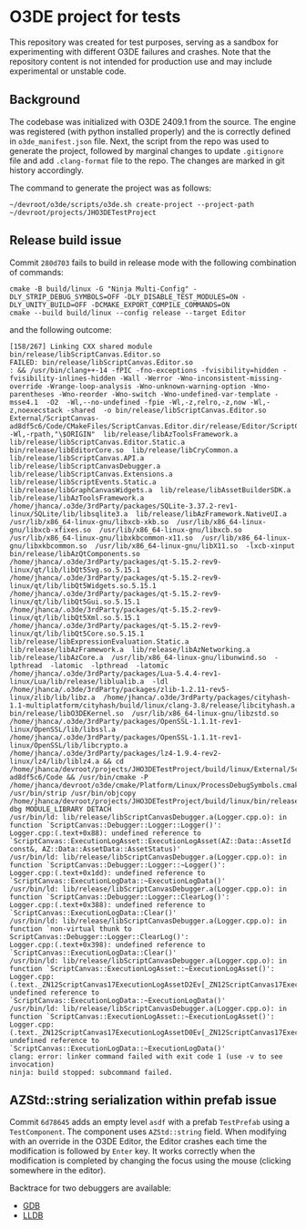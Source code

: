 # O3DE project for tests

This repository was created for test purposes, serving as a sandbox for experimenting with different O3DE failures and crashes. Note that the repository content is not intended for production use and may include experimental or unstable code.

## Background

The codebase was initialized with O3DE 2409.1 from the source. The engine was registered (with python installed properly) and the is correctly defined in `o3de_manifest.json` file. Next, the script from the repo was used to generate the project, followed by marginal changes to update `.gitignore` file and add `.clang-format` file to the repo. The changes are marked in git history accordingly.

The command to generate the project was as follows:

```
~/devroot/o3de/scripts/o3de.sh create-project --project-path ~/devroot/projects/JHO3DETestProject
```

## Release build issue

Commit `280d703` fails to build in release mode with the following combination of commands:

```
cmake -B build/linux -G "Ninja Multi-Config" -DLY_STRIP_DEBUG_SYMBOLS=OFF -DLY_DISABLE_TEST_MODULES=ON -DLY_UNITY_BUILD=OFF -DCMAKE_EXPORT_COMPILE_COMMANDS=ON
cmake --build build/linux --config release --target Editor 
```

and the following outcome:

```
[158/267] Linking CXX shared module bin/release/libScriptCanvas.Editor.so
FAILED: bin/release/libScriptCanvas.Editor.so 
: && /usr/bin/clang++-14 -fPIC -fno-exceptions -fvisibility=hidden -fvisibility-inlines-hidden -Wall -Werror -Wno-inconsistent-missing-override -Wrange-loop-analysis -Wno-unknown-warning-option -Wno-parentheses -Wno-reorder -Wno-switch -Wno-undefined-var-template -msse4.1  -O2  -Wl,--no-undefined -fpie -Wl,-z,relro,-z,now -Wl,-z,noexecstack -shared  -o bin/release/libScriptCanvas.Editor.so External/ScriptCanvas-ad8df5c6/Code/CMakeFiles/ScriptCanvas.Editor.dir/release/Editor/ScriptCanvasEditorGem.cpp.o  -Wl,-rpath,"\$ORIGIN"  lib/release/libAzToolsFramework.a  lib/release/libScriptCanvas.Editor.Static.a  bin/release/libEditorCore.so  lib/release/libCryCommon.a  lib/release/libScriptCanvas.API.a  lib/release/libScriptCanvasDebugger.a  lib/release/libScriptCanvas.Extensions.a  lib/release/libScriptEvents.Static.a  lib/release/libGraphCanvasWidgets.a  lib/release/libAssetBuilderSDK.a  lib/release/libAzToolsFramework.a  /home/jhanca/.o3de/3rdParty/packages/SQLite-3.37.2-rev1-linux/SQLite/lib/libsqlite3.a  lib/release/libAzFramework.NativeUI.a  /usr/lib/x86_64-linux-gnu/libxcb-xkb.so  /usr/lib/x86_64-linux-gnu/libxcb-xfixes.so  /usr/lib/x86_64-linux-gnu/libxcb.so  /usr/lib/x86_64-linux-gnu/libxkbcommon-x11.so  /usr/lib/x86_64-linux-gnu/libxkbcommon.so  /usr/lib/x86_64-linux-gnu/libX11.so  -lxcb-xinput  bin/release/libAzQtComponents.so  /home/jhanca/.o3de/3rdParty/packages/qt-5.15.2-rev9-linux/qt/lib/libQt5Svg.so.5.15.1  /home/jhanca/.o3de/3rdParty/packages/qt-5.15.2-rev9-linux/qt/lib/libQt5Widgets.so.5.15.1  /home/jhanca/.o3de/3rdParty/packages/qt-5.15.2-rev9-linux/qt/lib/libQt5Gui.so.5.15.1  /home/jhanca/.o3de/3rdParty/packages/qt-5.15.2-rev9-linux/qt/lib/libQt5Xml.so.5.15.1  /home/jhanca/.o3de/3rdParty/packages/qt-5.15.2-rev9-linux/qt/lib/libQt5Core.so.5.15.1  lib/release/libExpressionEvaluation.Static.a  lib/release/libAzFramework.a  lib/release/libAzNetworking.a  lib/release/libAzCore.a  /usr/lib/x86_64-linux-gnu/libunwind.so  -lpthread  -latomic  -lpthread  -latomic  /home/jhanca/.o3de/3rdParty/packages/Lua-5.4.4-rev1-linux/Lua/lib/release/liblualib.a  -ldl  /home/jhanca/.o3de/3rdParty/packages/zlib-1.2.11-rev5-linux/zlib/lib/libz.a  /home/jhanca/.o3de/3rdParty/packages/cityhash-1.1-multiplatform/cityhash/build/linux/clang-3.8/release/libcityhash.a  bin/release/libO3DEKernel.so  /usr/lib/x86_64-linux-gnu/libzstd.so  /home/jhanca/.o3de/3rdParty/packages/OpenSSL-1.1.1t-rev1-linux/OpenSSL/lib/libssl.a  /home/jhanca/.o3de/3rdParty/packages/OpenSSL-1.1.1t-rev1-linux/OpenSSL/lib/libcrypto.a  /home/jhanca/.o3de/3rdParty/packages/lz4-1.9.4-rev2-linux/lz4/lib/liblz4.a && cd /home/jhanca/devroot/projects/JHO3DETestProject/build/linux/External/ScriptCanvas-ad8df5c6/Code && /usr/bin/cmake -P /home/jhanca/devroot/o3de/cmake/Platform/Linux/ProcessDebugSymbols.cmake /usr/bin/strip /usr/bin/objcopy /home/jhanca/devroot/projects/JHO3DETestProject/build/linux/bin/release/libScriptCanvas.Editor.so dbg MODULE_LIBRARY DETACH
/usr/bin/ld: lib/release/libScriptCanvasDebugger.a(Logger.cpp.o): in function `ScriptCanvas::Debugger::Logger::Logger()':
Logger.cpp:(.text+0x88): undefined reference to `ScriptCanvas::ExecutionLogAsset::ExecutionLogAsset(AZ::Data::AssetId const&, AZ::Data::AssetData::AssetStatus)'
/usr/bin/ld: lib/release/libScriptCanvasDebugger.a(Logger.cpp.o): in function `ScriptCanvas::Debugger::Logger::~Logger()':
Logger.cpp:(.text+0x1dd): undefined reference to `ScriptCanvas::ExecutionLogData::~ExecutionLogData()'
/usr/bin/ld: lib/release/libScriptCanvasDebugger.a(Logger.cpp.o): in function `ScriptCanvas::Debugger::Logger::ClearLog()':
Logger.cpp:(.text+0x388): undefined reference to `ScriptCanvas::ExecutionLogData::Clear()'
/usr/bin/ld: lib/release/libScriptCanvasDebugger.a(Logger.cpp.o): in function `non-virtual thunk to ScriptCanvas::Debugger::Logger::ClearLog()':
Logger.cpp:(.text+0x398): undefined reference to `ScriptCanvas::ExecutionLogData::Clear()'
/usr/bin/ld: lib/release/libScriptCanvasDebugger.a(Logger.cpp.o): in function `ScriptCanvas::ExecutionLogAsset::~ExecutionLogAsset()':
Logger.cpp:(.text._ZN12ScriptCanvas17ExecutionLogAssetD2Ev[_ZN12ScriptCanvas17ExecutionLogAssetD2Ev]+0x13): undefined reference to `ScriptCanvas::ExecutionLogData::~ExecutionLogData()'
/usr/bin/ld: lib/release/libScriptCanvasDebugger.a(Logger.cpp.o): in function `ScriptCanvas::ExecutionLogAsset::~ExecutionLogAsset()':
Logger.cpp:(.text._ZN12ScriptCanvas17ExecutionLogAssetD0Ev[_ZN12ScriptCanvas17ExecutionLogAssetD0Ev]+0x16): undefined reference to `ScriptCanvas::ExecutionLogData::~ExecutionLogData()'
clang: error: linker command failed with exit code 1 (use -v to see invocation)
ninja: build stopped: subcommand failed.

```

## AZStd::string serialization within prefab issue

Commit `6d78645` adds an empty level `asdf` with a prefab `TestPrefab` using a `TestComponent`. The component uses `AZStd::string` field. When modifying with an override in the O3DE Editor, the Editor crashes each time the modification is followed by `Enter` key. It works correctly when the modification is completed by changing the focus using the mouse (clicking somewhere in the editor).

Backtrace for two debuggers are available:
- [GDB](./docs/Backtrace_gdb.log)
- [LLDB](./docs/Backtrace_lldb.log)
